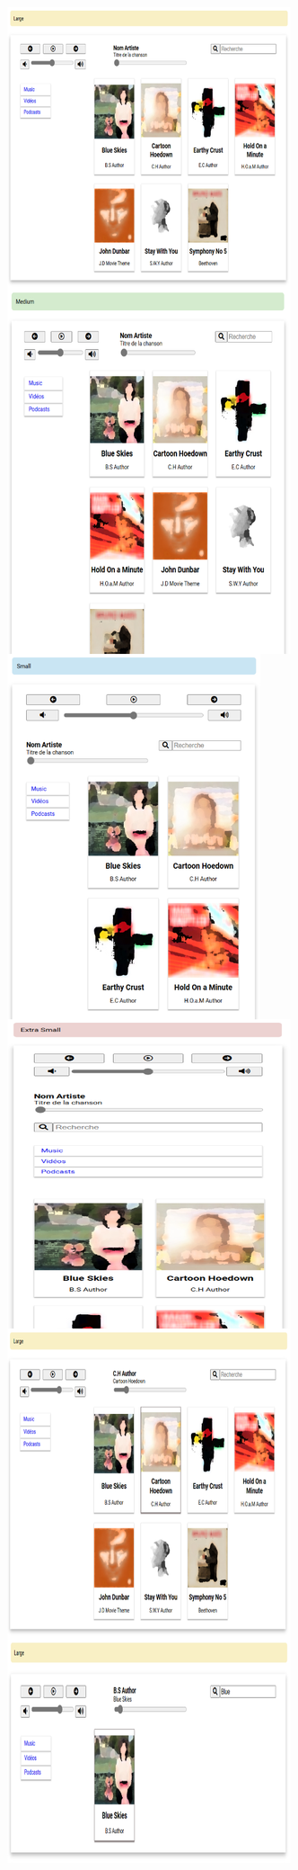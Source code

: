 <img align="center" src="./previews/Large.png" width="700" height="500" />
<img align="center" src="./previews/Medium.PNG" width="650" height="650" />
<img align="center" src="./previews/Small.PNG" width="450" height="650" />
<img align="center" src="./previews/Extra_Small.PNG" width="600" height="550" />
<img align="center" src="./previews/Play.PNG" width="600" height="550" />
<img align="center" src="./previews/Research.PNG" width="600" height="400" />


